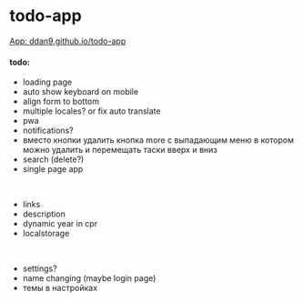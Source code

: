 # todo-app

[App: ddan9.github.io/todo-app](https://ddan9.github.io/todo-app)

#### todo:

- loading page
- auto show keyboard on mobile
- align form to bottom
- multiple locales? or fix auto translate
- pwa
- notifications?
- вместо кнопки удалить кнопка more с выпадающим меню в котором можно удалить и перемещать таски вверх и вниз
- search (delete?)
- single page app

<br/>

- links
- description
- dynamic year in cpr
- localstorage

<br/>

- settings?
- name changing (maybe login page)
- темы в настройках
